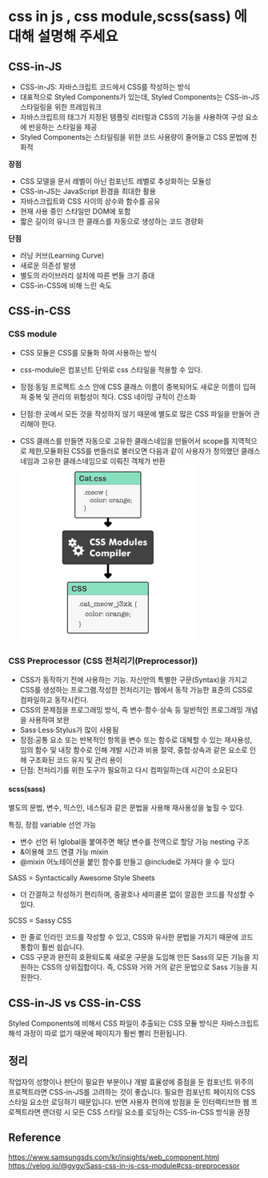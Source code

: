 # css in js , css module,scss(sass) 에 대해 설명해 주세요
## CSS-in-JS 
- CSS-in-JS: 자바스크립트 코드에서 CSS를 작성하는 방식
- 대표적으로 Styled Components가 있는데, Styled Components는 CSS-in-JS 스타일링을 위한 프레임워크 
- 자바스크립트의 태그가 지정된 템플릿 리터럴과 CSS의 기능을 사용하여 구성 요소에 반응하는 스타일을 제공
- Styled Components는 스타일링을 위한 코드 사용량이 줄어들고 CSS 문법에 친화적

**장점**
 - CSS 모델을 문서 레벨이 아닌 컴포넌트 레벨로 추상화하는 모듈성 
 - CSS-in-JS는 JavaScript 환경을 최대한 활용 
 - 자바스크립트와 CSS 사이의 상수와 함수를 공유 
 - 현재 사용 중인 스타일만 DOM에 포함 
 - 짧은 길이의 유니크 한 클래스를 자동으로 생성하는 코드 경량화

**단점**
- 러닝 커브(Learning Curve) 
- 새로운 의존성 발생
- 별도의 라이브러리 설치에 따른 번들 크기 증대 
- CSS-in-CSS에 비해 느린 속도 

## CSS-in-CSS
### CSS module
- CSS 모듈은 CSS를 모듈화 하여 사용하는 방식
- css-module은 컴포넌트 단위로 css 스타일을 적용할 수 있다.
- 장점:동일 프로젝트 소스 안에 CSS 클래스 이름이 중복되어도 새로운 이름이 입혀져 중복 및 관리의 위험성이 적다. CSS 네이밍 규칙이 간소화
- 단점:한 곳에서 모든 것을 작성하지 않기 때문에 별도로 많은 CSS 파일을 만들어 관리해야 한다.

- CSS 클래스를 만들면 자동으로 고유한 클래스네임을 만들어서 scope를 지역적으로 제한,모듈화된 CSS를 번들러로 불러오면 다음과 같이 사용자가 정의했던 클래스네임과 고유한 클래스네임으로 이뤄진 객체가 반환
![Alt text](image-1.png)

### CSS Preprocessor (CSS 전처리기(Preprocessor))
- CSS가 동작하기 전에 사용하는 기능. 자신만의 특별한 구문(Syntax)을 가지고 CSS를 생성하는 프로그램.작성한 전처리기는 웹에서 동작 가능한 표준의 CSS로 컴파일하고 동작시킨다.
- CSS의 문제점을 프로그래밍 방식, 즉 변수·함수·상속 등 일반적인 프로그래밍 개념을 사용하여 보완
-  Sass·Less·Stylus가 많이 사용됨
- 장점:공통 요소 또는 반복적인 항목을 변수 또는 함수로 대체할 수 있는 재사용성, 임의 함수 및 내장 함수로 인해 개발 시간과 비용 절약, 중첩·상속과 같은 요소로 인해 구조화된 코드 유지 및 관리 용이 
- 단점: 전처리기를 위한 도구가 필요하고 다시 컴파일하는데 시간이 소요된다

#### scss(sass) 
별도의 문법, 변수, 믹스인, 네스팅과 같은 문법을 사용해 재사용성을 높힐 수 있다.

특징, 장점
variable 선언 가능
- 변수 선언 뒤 !global을 붙여주면 해당 변수를 전역으로 할당 가능
nesting 구조
- &이용해 코드 연결 가능
mixin
- @mixin 어노테이션을 붙인 함수를 만들고 @include로 가져다 쓸 수 있다


SASS = Syntactically Awesome Style Sheets
- 더 간결하고 작성하기 편리하며, 중괄호나 세미콜론 없이 깔끔한 코드를 작성할 수 있다.

SCSS = Sassy CSS
- 한 줄로 인라인 코드를 작성할 수 있고, CSS와 유사한 문법을 가지기 때문에 코드 통합이 훨씬 쉽습니다.
- CSS 구문과 완전히 호환되도록 새로운 구문을 도입해 만든 Sass의 모든 기능을 지원하는 CSS의 상위집합이다.
즉, CSS와 거와 거의 같은 문법으로 Sass 기능을 지원한다.

## CSS-in-JS vs CSS-in-CSS
Styled Components에 비해서  CSS 파일이 추출되는 CSS 모듈 방식은 자바스크립트 해석 과정이 따로 없기 때문에 페이지가 훨씬 빨리 전환됩니다.


## 정리
작업자의 성향이나 판단이 필요한 부분이나 개발 효율성에 중점을 둔 컴포넌트 위주의 프로젝트라면 CSS-in-JS를 고려하는 것이 좋습니다. 필요한 컴포넌트 페이지의 CSS 스타일 요소만 로딩하기 때문입니다. 반면 사용자 편의에 방점을 둔 인터렉티브한 웹 프로젝트라면 랜더링 시 모든 CSS 스타일 요소를 로딩하는 CSS-in-CSS 방식을 권장

## Reference
https://www.samsungsds.com/kr/insights/web_component.html  
https://velog.io/@gygy/Sass-css-in-js-css-module#css-preprocessor